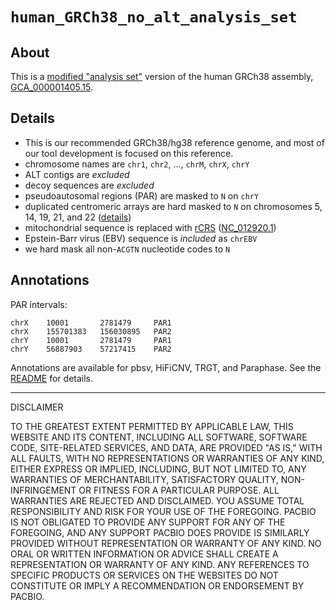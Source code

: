# `human_GRCh38_no_alt_analysis_set`

## About

This is a [modified "analysis set"](https://ftp.ncbi.nlm.nih.gov/genomes/all/GCA/000/001/405/GCA_000001405.15_GRCh38/seqs_for_alignment_pipelines.ucsc_ids/README_analysis_sets.txt) version of the human GRCh38 assembly, [GCA_000001405.15](https://www.ncbi.nlm.nih.gov/datasets/genome/GCA_000001405.15/).

## Details

- This is our recommended GRCh38/hg38 reference genome, and most of our tool development is focused on this reference.
- chromosome names are `chr1`, `chr2`, ..., `chrM`, `chrX`, `chrY`
- ALT contigs are *excluded*
- decoy sequences are *excluded*
- pseudoautosomal regions (PAR) are masked to `N` on `chrY`
- duplicated centromeric arrays are hard masked to `N` on chromosomes 5, 14, 19, 21, and 22 ([details](https://ftp.ncbi.nlm.nih.gov/genomes/all/GCA/000/001/405/GCA_000001405.15_GRCh38/seqs_for_alignment_pipelines.ucsc_ids/unmasked_cognates_of_masked_CEN_PAR.txt))
- mitochondrial sequence is replaced with [rCRS](https://en.wikipedia.org/wiki/Cambridge_Reference_Sequence) ([NC_012920.1](https://www.ncbi.nlm.nih.gov/nuccore/251831106))
- Epstein-Barr virus (EBV) sequence is *included* as `chrEBV`
- we hard mask all non-`ACGTN` nucleotide codes to `N`

## Annotations

PAR intervals:

```text
chrX    10001       2781479     PAR1
chrX    155701383   156030895   PAR2
chrY    10001       2781479     PAR1
chrY    56887903    57217415    PAR2
```

Annotations are available for pbsv, HiFiCNV, TRGT, and Paraphase. See the [README](../../README.md) for details.

---

DISCLAIMER

TO THE GREATEST EXTENT PERMITTED BY APPLICABLE LAW, THIS WEBSITE AND ITS CONTENT, INCLUDING ALL SOFTWARE, SOFTWARE CODE, SITE-RELATED SERVICES, AND DATA, ARE PROVIDED "AS IS," WITH ALL FAULTS, WITH NO REPRESENTATIONS OR WARRANTIES OF ANY KIND, EITHER EXPRESS OR IMPLIED, INCLUDING, BUT NOT LIMITED TO, ANY WARRANTIES OF MERCHANTABILITY, SATISFACTORY QUALITY, NON-INFRINGEMENT OR FITNESS FOR A PARTICULAR PURPOSE. ALL WARRANTIES ARE REJECTED AND DISCLAIMED. YOU ASSUME TOTAL RESPONSIBILITY AND RISK FOR YOUR USE OF THE FOREGOING. PACBIO IS NOT OBLIGATED TO PROVIDE ANY SUPPORT FOR ANY OF THE FOREGOING, AND ANY SUPPORT PACBIO DOES PROVIDE IS SIMILARLY PROVIDED WITHOUT REPRESENTATION OR WARRANTY OF ANY KIND. NO ORAL OR WRITTEN INFORMATION OR ADVICE SHALL CREATE A REPRESENTATION OR WARRANTY OF ANY KIND. ANY REFERENCES TO SPECIFIC PRODUCTS OR SERVICES ON THE WEBSITES DO NOT CONSTITUTE OR IMPLY A RECOMMENDATION OR ENDORSEMENT BY PACBIO.
